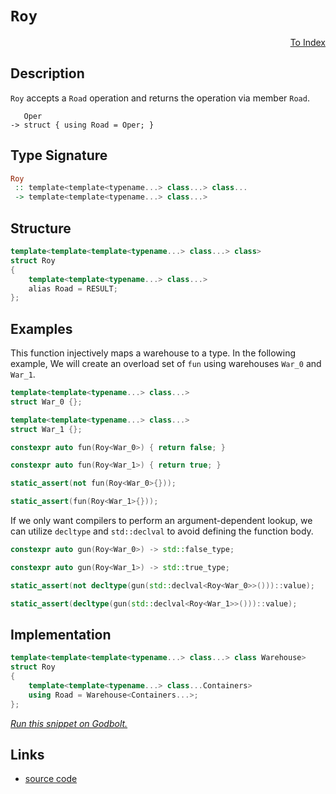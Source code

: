 <!-- Copyright 2024 Feng Mofan
SPDX-License-Identifier: Apache-2.0 -->

# `Roy`

<p style='text-align: right;'><a href="../utilities.md#roy">To Index</a></p>

## Description

`Roy` accepts a `Road` operation and returns the operation via member `Road`.

<pre><code>   Oper
-> struct { using Road = Oper; }</code></pre>

## Type Signature

```Haskell
Roy
 :: template<template<typename...> class...> class...
 -> template<template<typename...> class...>
```

## Structure

```C++
template<template<template<typename...> class...> class>
struct Roy
{
    template<template<typename...> class...>
    alias Road = RESULT;
};
```

## Examples

This function injectively maps a warehouse to a type.
In the following example, We will create an overload set of `fun` using warehouses `War_0` and `War_1`.

```C++
template<template<typename...> class...>
struct War_0 {};

template<template<typename...> class...>
struct War_1 {};

constexpr auto fun(Roy<War_0>) { return false; }

constexpr auto fun(Roy<War_1>) { return true; }

static_assert(not fun(Roy<War_0>{}));

static_assert(fun(Roy<War_1>{}));
```

If we only want compilers to perform an argument-dependent lookup, we can utilize `decltype` and `std::declval` to avoid defining the function body.

```C++
constexpr auto gun(Roy<War_0>) -> std::false_type;

constexpr auto gun(Roy<War_1>) -> std::true_type;

static_assert(not decltype(gun(std::declval<Roy<War_0>>()))::value);

static_assert(decltype(gun(std::declval<Roy<War_1>>()))::value);
```

## Implementation

```C++
template<template<template<typename...> class...> class Warehouse>
struct Roy
{
    template<template<typename...> class...Containers>
    using Road = Warehouse<Containers...>;
};
```

[*Run this snippet on Godbolt.*](https://godbolt.org/#z:OYLghAFBqd5QCxAYwPYBMCmBRdBLAF1QCcAaPECAMzwBtMA7AQwFtMQByARg9KtQYEAysib0QXACx8BBAKoBnTAAUAHpwAMvAFYTStJg1DIApACYAQuYukl9ZATwDKjdAGFUtAK4sGIAMykrgAyeAyYAHI%2BAEaYxCAAbKQADqgKhE4MHt6%2BASlpGQKh4VEssfFJdpgOmUIETMQE2T5%2BgVU1AnUNBMWRMXGJtvWNzbltwz1hfWUDCQCUtqhexMjsHASYLMkGGyb%2BbhtbO5h7B5vbTLv7BACeyYysmAB0L3vYANTIBgoKL09vn2%2BCneAHUGpgEEslG8TBoAIIKAjELwOd4AEUw9GATGQN1hcJMAHYrPD3mT3ocLlczkdLidrncHmw/gCvkwfn8PIImFNiAoYaTyV50kZ3gAlVBMdDvPZo0HgyHC%2BluLn1Xm/V7%2BbB7EkEwlonX4/EAegAVOaLZarcaTZb3gAVbBCe1Cd6Wm3ws1W70Wj0E%2BGU46nQN04OM5jMzUfNkcqP4xHI1Fg4gAfQ0MuJRIN/l1%2BJD1Pzytu9wjzyjgPZGv%2BWvjSJRBHlqa4Gas%2BsN8NtFveADE8HyG/bMIi3b6jfC0AxEZhVMliO8mF4iO8qF4GBAMVicXj9sm0285i33sRMARlgxl2JoTmMwaO%2BOBFOZ3OF0uV2uN5hsbjTruuPvD8ep7EOedb0hYN5jgi9SOMgKaVnEBAQAwqANm%2B66Yp%2BW4/g0e41pm%2BpzHM7b%2BlBlx4LB8GNNQq7oZu347jhf54a2aKEcRnbmu8QjVAI0qDsO7qQeY/hhF8XhYDK%2ByLnQhDbtqd5whOj6zvOi6oO8wA0R%2BX7bm4u4aP%2BAC0AKIugIAgFQl6YCmxZgZBSkbE%2BqlLpp74YTp2FNkZJkEGZICgTZjLsfCiJkRRPwIUhKHvFgXy2dANGmeZsW0AAbmIpzaVhDGpgZNZahAhFzOZ6XeJgRE5pBoUwXBEVUSl8WuRASUgClpWZe52V6YxMIFUVJViF45U6hwCy0JwACsvB%2BBwWikKgnBuNY1jvAoSwrJgMpmP4PCkAQmijQsADWIATZITwaJIXCEv4GgTRoZgJAkZgABwvfonCSLwLASBoGikDNc0LRwvAKCA/37bNo2kHAsAwIgIBLAQySLuQlBoFsdBxBEjycKoL0JIZCSSBpyDIO8UhPGYvCYPgRDEHgZlcDIggiGI7BSCz8hKGoB2kLozMAO7EEwyScDwY2TdNfPAwA8ouKMNqgVDvPjhPE6T5OU2Y7wQB4mP0HOwlcHMvCQ1oCwQEgGPJFjZAUBANt2yAwBSGYfB0BsfKUNEfPRGEDQ3OLvD%2B8wxA3LL0TaNUkO7RjbCCLLDC0EHUOkFg0ReMAbhiLQYPcLwWAsIYwDiGn%2BDHjUqVDnz07VIuay7WEGzjWntB4NEIvhx4WB80ieA/QXpDV8Q0RpJgGLF0Y7dGAdCxUAYwAKAAangmCC7LJbB1zbPiJz/CCIoKjqGnAv6CXKDLZY%2Bgd2DkALKgySOA%2BnCGaZsqmJY1hmEDI8M1gd9Cq2Awh0PwEBXCjD8MzEIUxSjlD0KkdIz8sieBaAggoyDehwIGMzdoyCugjFQbkXBID8ETCwf0eIuCJiQL0KFRoFCZhUIWGtZYqwJCSw4FNAGMtOCqwJkTEmwAyYU3OjrCAuBCAkC2jtU2e054LAQJgKUAwgEnUkP4J4ABOfwhJJCXTMJIBIf0JoJC0R9DgX1SA/R2k8BIXAEgvS0S9BxZ0uATR0UkQGvBgag3BvIqGlt4ZW0RgrVGDsnaGxxmwTgDQWCpUJIZJgFZRRcC0U8LgF0aZ0xIIzPQB9hCiD3tIApR9eanxAO7YWotg6cO4d4%2BanB5bI0XO8ZW85iDxMScktkqT0mZPTHrVABs4gyLMHI820MQmRLiGjR2wzbaGxAHEhJhlemuy0Vwf6NBaBezBhAX2adQ6B23sc8Okdo4OG3vHRgBAk4pz5hnLOOdaB523kXEuZc5oVxjngau%2Bc5p12QA3bezdMR83bp3QOPc1hzX7oPXaI8x5KEnp8sIoBAl8EXivNeG8t5DwKbvDmJTZBlJPnNXQ7sDCz0/lYa%2BkLAEPyfpkfOb9fIfyvhYH%2BPi/6MxrvfYB9hkEuAYO4IhUCgiisYfA5miDCgoJyBKuVmDYGULoaQ2oNDxXqqFZq7o0qcFDG6LQ6h%2BrVVMI4YsNhHM6nSzTsDDpXSkkpOABTfpF1daSPpjIk2ZsFGkCUSo%2BIQDW5WJseky6hIPGEhupIQxxNmYNN8bYfxkygnwBCUjRWcyZnEGiWsOJGsWAKFSuTVKaSnjHERNkqR/98myCJRIElh8ebkp0HkapYsC62p4fappYSlYq0LSTYtpb3jlvSVWhsQyRlG22v4CZc8YbWwWXbHNq6lmluSMkFME6UxTrgp04mHtdlxH2YcuaZzU67SvRcmO1zhkJzucnVO3zMCZ2zrnfOu0PnT1hYXPsvz/m11UPXDYoLBDgrbh3LuNwYV9wZgi3gSLx6ounuipdC8mBL1XuvTejBt6EqKcSrmZK%2Ba6ECNS4wnKb7REZfNZlL8ODGiSrS7%2Bv84j/35UAvBmQRVisVXoGBJQ1WyowZkE1%2BQkGZANVQwVvzOhasEyQ3VimzUiYtaawhymjUMPNTKlh612EmwsfU3hHBHVFpLWWitU7PU5LnbIv1gTFHKKwMGzhYbKnpP8P4Ca90rp/V84SRxvagacD8RDf16iJraImi9R6WjJBaJurorglHOD%2BDteFkGASLacOpmFnxEW8uHWHmevjkggA)

## Links

- [source code](../../../conceptrodon/roy.hpp)
